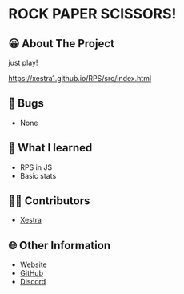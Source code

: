 
# ROCK PAPER SCISSORS!

## 😀 About The Project
just play!

https://xestra1.github.io/RPS/src/index.html

## 👿 Bugs
- None

## 🤔 What I learned
- RPS in JS
- Basic stats

## 👨‍💻 Contributors
- [Xestra](https://github.com/Xestra1)

## 🌐 Other Information
- [Website](https://xestra.us/)
- [GitHub](https://github.com/Xestra1) 
- [Discord](https://discord.gg/gRS7gw4)